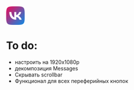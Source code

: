 <div style="
height:50px;
width:50px;
margin-top: 20px;">
    <img src="./frontend/src/img/logo.png" style="width:50px;height:50px" alt="logo_img"/> 
</div>

# To do:

- настроить на 1920x1080p
- декомпозиция Messages
- Скрывать scrollbar
- Функционал для всех переферийных кнопок